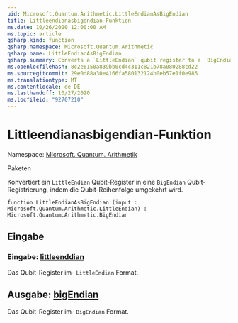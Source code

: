 ```yaml
---
uid: Microsoft.Quantum.Arithmetic.LittleEndianAsBigEndian
title: Littleendianasbigendian-Funktion
ms.date: 10/26/2020 12:00:00 AM
ms.topic: article
qsharp.kind: function
qsharp.namespace: Microsoft.Quantum.Arithmetic
qsharp.name: LittleEndianAsBigEndian
qsharp.summary: Converts a `LittleEndian` qubit register to a `BigEndian` qubit register by reversing the qubit ordering.
ms.openlocfilehash: 8c2e6150a839bb0cd4c311c821b78a080288cd22
ms.sourcegitcommit: 29e0d88a30e4166fa580132124b0eb57e1f0e986
ms.translationtype: MT
ms.contentlocale: de-DE
ms.lasthandoff: 10/27/2020
ms.locfileid: "92707210"
---
```

# <a name="littleendianasbigendian-function"></a>Littleendianasbigendian-Funktion

Namespace: [Microsoft. Quantum. Arithmetik](xref:Microsoft.Quantum.Arithmetic)

Paketen [](https://nuget.org/packages/)


Konvertiert ein `LittleEndian` Qubit-Register in eine `BigEndian` Qubit-Registrierung, indem die Qubit-Reihenfolge umgekehrt wird.

```qsharp
function LittleEndianAsBigEndian (input : Microsoft.Quantum.Arithmetic.LittleEndian) : Microsoft.Quantum.Arithmetic.BigEndian
```


## <a name="input"></a>Eingabe

### <a name="input--littleendian"></a>Eingabe: [littleenddian](xref:Microsoft.Quantum.Arithmetic.LittleEndian)

Das Qubit-Register im- `LittleEndian` Format.



## <a name="output--bigendian"></a>Ausgabe: [bigEndian](xref:Microsoft.Quantum.Arithmetic.BigEndian)

Das Qubit-Register im- `BigEndian` Format.
